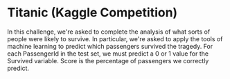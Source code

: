 # Titanic (Kaggle Competition)
In this challenge, we're asked to complete the analysis of what sorts of people were likely to survive. In particular, we're asked to apply the tools of machine learning to predict which passengers survived the tragedy.
For each PassengerId in the test set, we must predict a 0 or 1 value for the Survived variable.
Score is the percentage of passengers we correctly predict.
